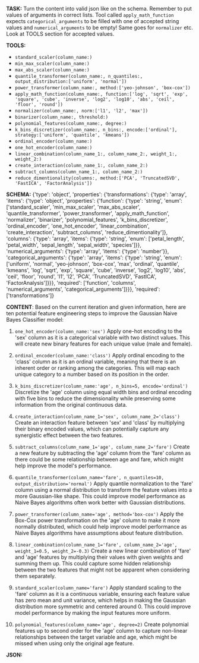 **TASK:**
Turn the content into valid json like on the schema.
Remember to put values of arguments in correct lists.
Tool called `apply_math_function` expects `categorical_arguments` to be filled with one of accepted string values and `numerical_arguments` to be empty! Same goes for `normalizer` etc. Look at TOOLS section for accepted values.

**TOOLS:**
- `standard_scaler(column_name:)`
- `min_max_scaler(column_name:)`
- `max_abs_scaler(column_name:)`
- `quantile_transformer(column_name:, n_quantiles:, output_distribution:['uniform', 'normal'])`
- `power_transformer(column_name:, method:['yeo-johnson', 'box-cox'])`
- `apply_math_function(column_name:, function:['log', 'sqrt', 'exp', 'square', 'cube', 'inverse', 'log2', 'log10', 'abs', 'ceil', 'floor', 'round'])`
- `normalizer(column_name:, norm:['l1', 'l2', 'max'])`
- `binarizer(column_name:, threshold:)`
- `polynomial_features(column_name:, degree:)`
- `k_bins_discretizer(column_name:, n_bins:, encode:['ordinal'], strategy:['uniform', 'quantile', 'kmeans'])`
- `ordinal_encoder(column_name:)`
- `one_hot_encoder(column_name:)`
- `linear_combination(column_name_1:, column_name_2:, weight_1:, weight_2:)`
- `create_interaction(column_name_1:, column_name_2:)`
- `subtract_columns(column_name_1:, column_name_2:)`
- `reduce_dimentionality(columns:, method:['PCA', 'TruncatedSVD', 'FastICA', 'FactorAnalysis'])`

**SCHEMA:**
{'type': 'object', 'properties': {'transformations': {'type': 'array', 'items': {'type': 'object', 'properties': {'function': {'type': 'string', 'enum': ['standard_scaler', 'min_max_scaler', 'max_abs_scaler', 'quantile_transformer', 'power_transformer', 'apply_math_function', 'normalizer', 'binarizer', 'polynomial_features', 'k_bins_discretizer', 'ordinal_encoder', 'one_hot_encoder', 'linear_combination', 'create_interaction', 'subtract_columns', 'reduce_dimentionality']}, 'columns': {'type': 'array', 'items': {'type': 'string', 'enum': ['petal_length', 'petal_width', 'sepal_length', 'sepal_width', 'species']}}, 'numerical_arguments': {'type': 'array', 'items': {'type': 'number'}}, 'categorical_arguments': {'type': 'array', 'items': {'type': 'string', 'enum': ['uniform', 'normal', 'yeo-johnson', 'box-cox', 'max', 'ordinal', 'quantile', 'kmeans', 'log', 'sqrt', 'exp', 'square', 'cube', 'inverse', 'log2', 'log10', 'abs', 'ceil', 'floor', 'round', 'l1', 'l2', 'PCA', 'TruncatedSVD', 'FastICA', 'FactorAnalysis']}}}, 'required': ['function', 'columns', 'numerical_arguments', 'categorical_arguments']}}}, 'required': ['transformations']}

**CONTENT**:
 Based on the current iteration and given information, here are ten potential feature engineering steps to improve the Gaussian Naive Bayes Classifier model:

1. `one_hot_encoder(column_name:'sex')`
Apply one-hot encoding to the 'sex' column as it is a categorical variable with two distinct values. This will create new binary features for each unique value (male and female).

2. `ordinal_encoder(column_name:'class')`
Apply ordinal encoding to the 'class' column as it is an ordinal variable, meaning that there is an inherent order or ranking among the categories. This will map each unique category to a number based on its position in the order.

3. `k_bins_discretizer(column_name:'age', n_bins=5, encode='ordinal')`
Discretize the 'age' column using equal width bins and ordinal encoding with five bins to reduce the dimensionality while preserving some information from the original continuous data.

4. `create_interaction(column_name_1='sex', column_name_2='class')`
Create an interaction feature between 'sex' and 'class' by multiplying their binary encoded values, which can potentially capture any synergistic effect between the two features.

5. `subtract_columns(column_name_1='age', column_name_2='fare')`
Create a new feature by subtracting the 'age' column from the 'fare' column as there could be some relationship between age and fare, which might help improve the model's performance.

6. `quantile_transformer(column_name='fare', n_quantiles=10, output_distribution='normal')`
Apply quantile normalization to the 'fare' column using a normal distribution to transform the feature values into a more Gaussian-like shape. This could improve model performance as Naive Bayes algorithms often work better with Gaussian distributions.

7. `power_transformer(column_name='age', method='box-cox')`
Apply the Box-Cox power transformation on the 'age' column to make it more normally distributed, which could help improve model performance as Naive Bayes algorithms have assumptions about feature distribution.

8. `linear_combination(column_name_1='fare', column_name_2='age', weight_1=0.5, weight_2=-0.3)`
Create a new linear combination of 'fare' and 'age' features by multiplying their values with given weights and summing them up. This could capture some hidden relationship between the two features that might not be apparent when considering them separately.

9. `standard_scaler(column_name='fare')`
Apply standard scaling to the 'fare' column as it is a continuous variable, ensuring each feature value has zero mean and unit variance, which helps in making the Gaussian distribution more symmetric and centered around 0. This could improve model performance by making the input features more uniform.

10. `polynomial_features(column_name='age', degree=2)`
Create polynomial features up to second order for the 'age' column to capture non-linear relationships between the target variable and age, which might be missed when using only the original age feature.

**JSON:**

